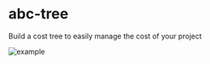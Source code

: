 # abc-tree
Build a cost tree to easily manage the cost of your project

![example](../../images/example1.JPG)

